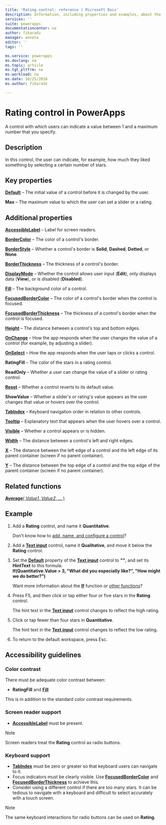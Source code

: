 ```yaml
---
title: 'Rating control: reference | Microsoft Docs'
description: Information, including properties and examples, about the Rating control
services: ''
suite: powerapps
documentationcenter: na
author: fikaradz
manager: anneta
editor: ''
tags: ''

ms.service: powerapps
ms.devlang: na
ms.topic: article
ms.tgt_pltfrm: na
ms.workload: na
ms.date: 10/25/2016
ms.author: fikaradz

---
```

# Rating control in PowerApps
A control with which users can indicate a value between 1 and a maximum number that you specify.

## Description
In this control, the user can indicate, for example, how much they liked something by selecting a certain number of stars.

## Key properties
**[Default](properties-core.md)** – The initial value of a control before it is changed by the user.

**Max** – The maximum value to which the user can set a slider or a rating.

## Additional properties
**[AccessibleLabel](properties-accessibility.md)** – Label for screen readers.

**[BorderColor](properties-color-border.md)** – The color of a control's border.

**[BorderStyle](properties-color-border.md)** – Whether a control's border is **Solid**, **Dashed**, **Dotted**, or **None**.

**[BorderThickness](properties-color-border.md)** – The thickness of a control's border.

**[DisplayMode](properties-core.md)** – Whether the control allows user input (**Edit**), only displays data (**View**), or is disabled (**Disabled**).

**[Fill](properties-color-border.md)** – The background color of a control.

**[FocusedBorderColor](properties-color-border.md)** – The color of a control's border when the control is focused.

**[FocusedBorderThickness](properties-color-border.md)** – The thickness of a control's border when the control is focused.

**[Height](properties-size-location.md)** – The distance between a control's top and bottom edges.

**[OnChange](properties-core.md)** – How the app responds when the user changes the value of a control (for example, by adjusting a slider).

**[OnSelect](properties-core.md)** – How the app responds when the user taps or clicks a control.

**RatingFill** – The color of the stars in a rating control.

**ReadOnly** – Whether a user can change the value of a slider or rating control.

**[Reset](properties-core.md)** – Whether a control reverts to its default value.

**ShowValue** – Whether a slider's or rating's value appears as the user changes that value or hovers over the control.

**[TabIndex](properties-accessibility.md)** – Keyboard navigation order in relation to other controls.

**[Tooltip](properties-core.md)** – Explanatory text that appears when the user hovers over a control.

**[Visible](properties-core.md)** – Whether a control appears or is hidden.

**[Width](properties-size-location.md)** – The distance between a control's left and right edges.

**[X](properties-size-location.md)** – The distance between the left edge of a control and the left edge of its parent container (screen if no parent container).

**[Y](properties-size-location.md)** – The distance between the top edge of a control and the top edge of the parent container (screen if no parent container).

## Related functions
[**Average**( *Value1*, *Value2,* ... )](../functions/function-aggregates.md)

## Example
1. Add a **Rating** control, and name it **Quantitative**.
   
    Don't know how to [add, name, and configure a control](../add-configure-controls.md)?
2. Add a **[Text input](control-text-input.md)** control, name it **Qualitative**, and move it below the **Rating** control.
3. Set the **[Default](properties-core.md)** property of the **[Text input](control-text-input.md)** control to **""**, and set its **HintText** to this formula:
   <br>**If(Quantitative.Value > 3, "What did you especially like?", "How might we do better?")**
   
    Want more information about the **[If](../functions/function-if.md)** function or [other functions](../formula-reference.md)?
4. Press F5, and then click or tap either four or five stars in the **Rating** control.
   
    The hint text in the **[Text input](control-text-input.md)** control changes to reflect the high rating.
5. Click or tap fewer than four stars in **Quantitative**.
   
    The hint text in the **[Text input](control-text-input.md)** control changes to reflect the low rating.
6. To return to the default workspace, press Esc.


## Accessibility guidelines
### Color contrast
There must be adequate color contrast between:
* **RatingFill** and **[Fill](properties-color-border.md)**

This is in addition to the standard color contrast requirements.

### Screen reader support
* **[AccessibleLabel](properties-accessibility.md)** must be present.
> [!NOTE]
> Screen readers treat the **Rating** control as radio buttons.

### Keyboard support
* **[TabIndex](properties-accessibility.md)** must be zero or greater so that keyboard users can navigate to it.
* Focus indicators must be clearly visible. Use **[FocusedBorderColor](properties-color-border.md)** and **[FocusedBorderThickness](properties-color-border.md)** to achieve this.
* Consider using a different control if there are too many stars. It can be tedious to navigate with a keyboard and difficult to select accurately with a touch screen.
> [!NOTE]
> The same keyboard interactions for radio buttons can be used on **Rating**.
